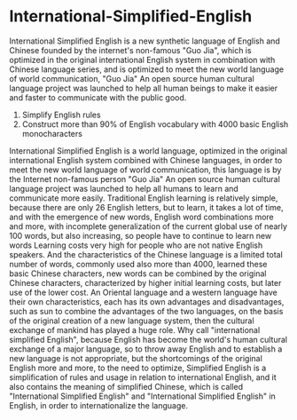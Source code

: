 # International-Simplified-English
 International Simplified English is a new synthetic language of English and Chinese founded by the internet's non-famous "Guo Jia", which is optimized in the original international English system in combination with Chinese language series, and is optimized to meet the new world language of world communication, "Guo Jia"  An open source human cultural language project was launched to help all human beings to make it easier and faster to communicate with the public good. 
 
 1. Simplify English rules
 2. Construct more than 90% of English vocabulary with 4000 basic English monocharacters
 
 International Simplified English is a world language, optimized in the original international English system combined with Chinese languages, in order to meet the new world language of world communication, this language is by the Internet non-famous person "Guo Jia"  An open source human cultural language project was launched to help all humans to learn and communicate more easily. Traditional English learning is relatively simple, because there are only 26 English letters, but to learn, it takes a lot of time, and with the emergence of new words, English word combinations more and more, with incomplete generalization of the current global use of nearly 100 words, but also increasing, so people have to continue to learn new words  Learning costs very high for people who are not native English speakers.  And the characteristics of the Chinese language is a limited total number of words, commonly used also more than 4000, learned these basic Chinese characters, new words can be combined by the original Chinese characters, characterized by higher initial learning costs, but later use of the lower cost.  An Oriental language and a western language have their own characteristics, each has its own advantages and disadvantages, such as sun to combine the advantages of the two languages, on the basis of the original creation of a new language system, then the cultural exchange of mankind has played a huge role. Why call "international simplified English", because English has become the world's human cultural exchange of a major language, so to throw away English and to establish a new language is not appropriate, but the shortcomings of the original English more and more, to the need to optimize, Simplified English is a simplification of rules and usage in relation to international English, and it also contains the meaning of simplified Chinese, which is called "International Simplified English" and "International Simplified English" in English, in order to internationalize the language.
